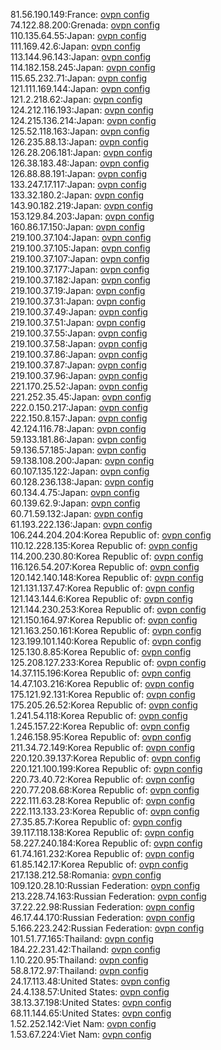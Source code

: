 81.56.190.149:France: [ovpn config](vpn/81_56_190_149.ovpn)  
74.122.88.200:Grenada: [ovpn config](vpn/74_122_88_200.ovpn)  
110.135.64.55:Japan: [ovpn config](vpn/110_135_64_55.ovpn)  
111.169.42.6:Japan: [ovpn config](vpn/111_169_42_6.ovpn)  
113.144.96.143:Japan: [ovpn config](vpn/113_144_96_143.ovpn)  
114.182.158.245:Japan: [ovpn config](vpn/114_182_158_245.ovpn)  
115.65.232.71:Japan: [ovpn config](vpn/115_65_232_71.ovpn)  
121.111.169.144:Japan: [ovpn config](vpn/121_111_169_144.ovpn)  
121.2.218.62:Japan: [ovpn config](vpn/121_2_218_62.ovpn)  
124.212.116.193:Japan: [ovpn config](vpn/124_212_116_193.ovpn)  
124.215.136.214:Japan: [ovpn config](vpn/124_215_136_214.ovpn)  
125.52.118.163:Japan: [ovpn config](vpn/125_52_118_163.ovpn)  
126.235.88.13:Japan: [ovpn config](vpn/126_235_88_13.ovpn)  
126.28.206.181:Japan: [ovpn config](vpn/126_28_206_181.ovpn)  
126.38.183.48:Japan: [ovpn config](vpn/126_38_183_48.ovpn)  
126.88.88.191:Japan: [ovpn config](vpn/126_88_88_191.ovpn)  
133.247.17.117:Japan: [ovpn config](vpn/133_247_17_117.ovpn)  
133.32.180.2:Japan: [ovpn config](vpn/133_32_180_2.ovpn)  
143.90.182.219:Japan: [ovpn config](vpn/143_90_182_219.ovpn)  
153.129.84.203:Japan: [ovpn config](vpn/153_129_84_203.ovpn)  
160.86.17.150:Japan: [ovpn config](vpn/160_86_17_150.ovpn)  
219.100.37.104:Japan: [ovpn config](vpn/219_100_37_104.ovpn)  
219.100.37.105:Japan: [ovpn config](vpn/219_100_37_105.ovpn)  
219.100.37.107:Japan: [ovpn config](vpn/219_100_37_107.ovpn)  
219.100.37.177:Japan: [ovpn config](vpn/219_100_37_177.ovpn)  
219.100.37.182:Japan: [ovpn config](vpn/219_100_37_182.ovpn)  
219.100.37.19:Japan: [ovpn config](vpn/219_100_37_19.ovpn)  
219.100.37.31:Japan: [ovpn config](vpn/219_100_37_31.ovpn)  
219.100.37.49:Japan: [ovpn config](vpn/219_100_37_49.ovpn)  
219.100.37.51:Japan: [ovpn config](vpn/219_100_37_51.ovpn)  
219.100.37.55:Japan: [ovpn config](vpn/219_100_37_55.ovpn)  
219.100.37.58:Japan: [ovpn config](vpn/219_100_37_58.ovpn)  
219.100.37.86:Japan: [ovpn config](vpn/219_100_37_86.ovpn)  
219.100.37.87:Japan: [ovpn config](vpn/219_100_37_87.ovpn)  
219.100.37.96:Japan: [ovpn config](vpn/219_100_37_96.ovpn)  
221.170.25.52:Japan: [ovpn config](vpn/221_170_25_52.ovpn)  
221.252.35.45:Japan: [ovpn config](vpn/221_252_35_45.ovpn)  
222.0.150.217:Japan: [ovpn config](vpn/222_0_150_217.ovpn)  
222.150.8.157:Japan: [ovpn config](vpn/222_150_8_157.ovpn)  
42.124.116.78:Japan: [ovpn config](vpn/42_124_116_78.ovpn)  
59.133.181.86:Japan: [ovpn config](vpn/59_133_181_86.ovpn)  
59.136.57.185:Japan: [ovpn config](vpn/59_136_57_185.ovpn)  
59.138.108.200:Japan: [ovpn config](vpn/59_138_108_200.ovpn)  
60.107.135.122:Japan: [ovpn config](vpn/60_107_135_122.ovpn)  
60.128.236.138:Japan: [ovpn config](vpn/60_128_236_138.ovpn)  
60.134.4.75:Japan: [ovpn config](vpn/60_134_4_75.ovpn)  
60.139.62.9:Japan: [ovpn config](vpn/60_139_62_9.ovpn)  
60.71.59.132:Japan: [ovpn config](vpn/60_71_59_132.ovpn)  
61.193.222.136:Japan: [ovpn config](vpn/61_193_222_136.ovpn)  
106.244.204.204:Korea Republic of: [ovpn config](vpn/106_244_204_204.ovpn)  
110.12.228.135:Korea Republic of: [ovpn config](vpn/110_12_228_135.ovpn)  
114.200.230.80:Korea Republic of: [ovpn config](vpn/114_200_230_80.ovpn)  
116.126.54.207:Korea Republic of: [ovpn config](vpn/116_126_54_207.ovpn)  
120.142.140.148:Korea Republic of: [ovpn config](vpn/120_142_140_148.ovpn)  
121.131.137.47:Korea Republic of: [ovpn config](vpn/121_131_137_47.ovpn)  
121.143.144.6:Korea Republic of: [ovpn config](vpn/121_143_144_6.ovpn)  
121.144.230.253:Korea Republic of: [ovpn config](vpn/121_144_230_253.ovpn)  
121.150.164.97:Korea Republic of: [ovpn config](vpn/121_150_164_97.ovpn)  
121.163.250.161:Korea Republic of: [ovpn config](vpn/121_163_250_161.ovpn)  
123.199.101.140:Korea Republic of: [ovpn config](vpn/123_199_101_140.ovpn)  
125.130.8.85:Korea Republic of: [ovpn config](vpn/125_130_8_85.ovpn)  
125.208.127.233:Korea Republic of: [ovpn config](vpn/125_208_127_233.ovpn)  
14.37.115.196:Korea Republic of: [ovpn config](vpn/14_37_115_196.ovpn)  
14.47.103.216:Korea Republic of: [ovpn config](vpn/14_47_103_216.ovpn)  
175.121.92.131:Korea Republic of: [ovpn config](vpn/175_121_92_131.ovpn)  
175.205.26.52:Korea Republic of: [ovpn config](vpn/175_205_26_52.ovpn)  
1.241.54.118:Korea Republic of: [ovpn config](vpn/1_241_54_118.ovpn)  
1.245.157.22:Korea Republic of: [ovpn config](vpn/1_245_157_22.ovpn)  
1.246.158.95:Korea Republic of: [ovpn config](vpn/1_246_158_95.ovpn)  
211.34.72.149:Korea Republic of: [ovpn config](vpn/211_34_72_149.ovpn)  
220.120.39.137:Korea Republic of: [ovpn config](vpn/220_120_39_137.ovpn)  
220.121.100.199:Korea Republic of: [ovpn config](vpn/220_121_100_199.ovpn)  
220.73.40.72:Korea Republic of: [ovpn config](vpn/220_73_40_72.ovpn)  
220.77.208.68:Korea Republic of: [ovpn config](vpn/220_77_208_68.ovpn)  
222.111.63.28:Korea Republic of: [ovpn config](vpn/222_111_63_28.ovpn)  
222.113.133.23:Korea Republic of: [ovpn config](vpn/222_113_133_23.ovpn)  
27.35.85.7:Korea Republic of: [ovpn config](vpn/27_35_85_7.ovpn)  
39.117.118.138:Korea Republic of: [ovpn config](vpn/39_117_118_138.ovpn)  
58.227.240.184:Korea Republic of: [ovpn config](vpn/58_227_240_184.ovpn)  
61.74.161.232:Korea Republic of: [ovpn config](vpn/61_74_161_232.ovpn)  
61.85.142.17:Korea Republic of: [ovpn config](vpn/61_85_142_17.ovpn)  
217.138.212.58:Romania: [ovpn config](vpn/217_138_212_58.ovpn)  
109.120.28.10:Russian Federation: [ovpn config](vpn/109_120_28_10.ovpn)  
213.228.74.163:Russian Federation: [ovpn config](vpn/213_228_74_163.ovpn)  
37.22.22.98:Russian Federation: [ovpn config](vpn/37_22_22_98.ovpn)  
46.17.44.170:Russian Federation: [ovpn config](vpn/46_17_44_170.ovpn)  
5.166.223.242:Russian Federation: [ovpn config](vpn/5_166_223_242.ovpn)  
101.51.77.165:Thailand: [ovpn config](vpn/101_51_77_165.ovpn)  
184.22.231.42:Thailand: [ovpn config](vpn/184_22_231_42.ovpn)  
1.10.220.95:Thailand: [ovpn config](vpn/1_10_220_95.ovpn)  
58.8.172.97:Thailand: [ovpn config](vpn/58_8_172_97.ovpn)  
24.17.113.48:United States: [ovpn config](vpn/24_17_113_48.ovpn)  
24.4.138.57:United States: [ovpn config](vpn/24_4_138_57.ovpn)  
38.13.37.198:United States: [ovpn config](vpn/38_13_37_198.ovpn)  
68.11.144.65:United States: [ovpn config](vpn/68_11_144_65.ovpn)  
1.52.252.142:Viet Nam: [ovpn config](vpn/1_52_252_142.ovpn)  
1.53.67.224:Viet Nam: [ovpn config](vpn/1_53_67_224.ovpn)  
